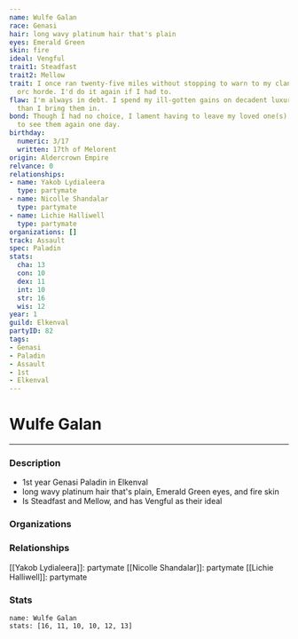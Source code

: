 ```yaml
---
name: Wulfe Galan
race: Genasi
hair: long wavy platinum hair that's plain
eyes: Emerald Green
skin: fire
ideal: Vengful
trait1: Steadfast
trait2: Mellow
trait: I once ran twenty-five miles without stopping to warn to my clan of an approaching
  orc horde. I'd do it again if I had to.
flaw: I'm always in debt. I spend my ill-gotten gains on decadent luxuries faster
  than I bring them in.
bond: Though I had no choice, I lament having to leave my loved one(s) behind. I hope
  to see them again one day.
birthday:
  numeric: 3/17
  written: 17th of Melorent
origin: Aldercrown Empire
relvance: 0
relationships:
- name: Yakob Lydialeera
  type: partymate
- name: Nicolle Shandalar
  type: partymate
- name: Lichie Halliwell
  type: partymate
organizations: []
track: Assault
spec: Paladin
stats:
  cha: 13
  con: 10
  dex: 11
  int: 10
  str: 16
  wis: 12
year: 1
guild: Elkenval
partyID: 82
tags:
- Genasi
- Paladin
- Assault
- 1st
- Elkenval
---
```

# Wulfe Galan
---
### Description
- 1st year Genasi Paladin in Elkenval
- long wavy platinum hair that's plain, Emerald Green eyes, and fire skin
- Is Steadfast and Mellow, and has Vengful as their ideal

### Organizations
### Relationships
[[Yakob Lydialeera]]: partymate
[[Nicolle Shandalar]]: partymate
[[Lichie Halliwell]]: partymate
### Stats
```statblock
name: Wulfe Galan
stats: [16, 11, 10, 10, 12, 13]
```